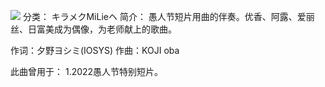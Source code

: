 ![](//static.kivo.wiki/images/music/cover/DVJHVdxxQ8IXwfhoEFK3TyAnzn62huaN.jpg)
分类： キラメクMiLieヘ
简介：
愚人节短片用曲的伴奏。优香、阿露、爱丽丝、日富美成为偶像，为老师献上的歌曲。

作词：夕野ヨシミ(IOSYS)
作曲：KOJI oba

此曲曾用于：
1.2022愚人节特别短片。
